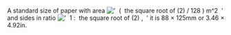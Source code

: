 A standard size of paper with area
!['  (  the square root of (2) / 128 ) m\^2  '](../dictionary/equation_images/4128.1..png)
and sides in ratio
!['  1 :  the square root of (2) ,  '](../dictionary/equation_images/4128.2..png)
it is 88 × 125mm or 3.46 × 4.92in.
